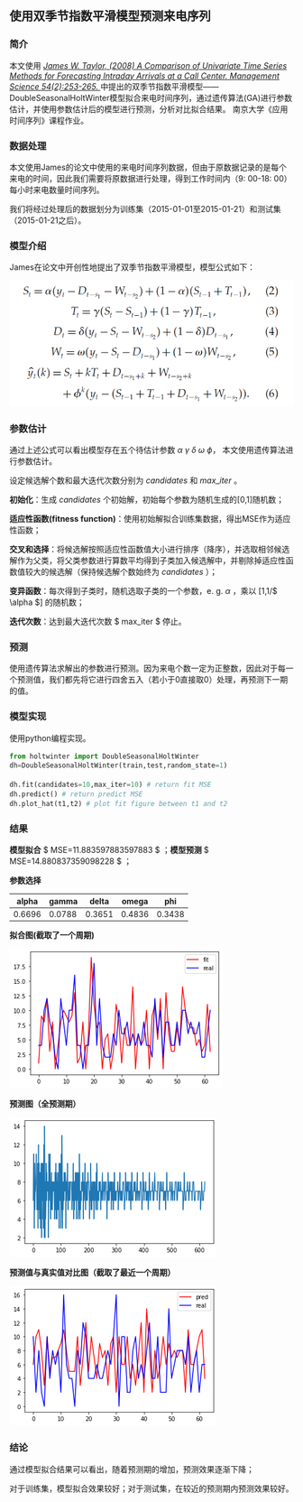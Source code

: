 ## 使用双季节指数平滑模型预测来电序列

### 简介

本文使用  *[James W. Taylor, (2008) A Comparison of Univariate Time Series Methods for Forecasting Intraday Arrivals at a Call Center. Management Science 54(2):253-265. ](https://doi.org/10.1287/mnsc.1070.0786)* 中提出的双季节指数平滑模型——DoubleSeasonalHoltWinter模型拟合来电时间序列，通过遗传算法(GA)进行参数估计，并使用参数估计后的模型进行预测，分析对比拟合结果。
南京大学《应用时间序列》课程作业。



### 数据处理

本文使用James的论文中使用的来电时间序列数据，但由于原数据记录的是每个来电的时间，因此我们需要将原数据进行处理，得到工作时间内（9: 00-18: 00）每小时来电数量时间序列。

我们将经过处理后的数据划分为训练集（2015-01-01至2015-01-21）和测试集（2015-01-21之后）。



### 模型介绍

James在论文中开创性地提出了双季节指数平滑模型，模型公式如下：

![模型公式](figure/模型公式.png)



### 参数估计

通过上述公式可以看出模型存在五个待估计参数 $\alpha\ \gamma\ \delta\ \omega\ \phi$， 本文使用遗传算法进行参数估计。

设定候选解个数和最大迭代次数分别为 $candidates$ 和 $max\_iter$ 。

**初始化**：生成 $candidates$ 个初始解，初始每个参数为随机生成的[0,1]随机数；

**适应性函数(fitness function)**：使用初始解拟合训练集数据，得出MSE作为适应性函数；

**交叉和选择**：将候选解按照适应性函数值大小进行排序（降序），并选取相邻候选解作为父类，将父类参数进行算数平均得到子类加入候选解中，并剔除掉适应性函数值较大的候选解（保持候选解个数始终为 $candidates$ ）；

**变异函数**：每次得到子类时，随机选取子类的一个参数，e. g. $\alpha$ ，乘以 [1,1/$ \alpha $] 的随机数；

**迭代次数**：达到最大迭代次数 $ max\_iter $ 停止。



### 预测

使用遗传算法求解出的参数进行预测。因为来电个数一定为正整数，因此对于每一个预测值，我们都先将它进行四舍五入（若小于0直接取0）处理，再预测下一期的值。



### 模型实现

使用python编程实现。

```python
from holtwinter import DoubleSeasonalHoltWinter
dh=DoubleSeasonalHoltWinter(train,test,random_state=1)

dh.fit(candidates=10,max_iter=10) # return fit MSE
dh.predict() # return predict MSE
dh.plot_hat(t1,t2) # plot fit figure between t1 and t2
```



### 结果

**模型拟合** $ MSE=11.883597883597883 $ ；**模型预测** $ MSE=14.880837359098228 $ ；

**参数选择** 

| alpha  | gamma  | delta  | omega  | phi    |
| ------ | ------ | ------ | ------ | ------ |
| 0.6696 | 0.0788 | 0.3651 | 0.4836 | 0.3438 |

**拟合图(截取了一个周期)**

![拟合图](figure/fit_plot.png)

**预测图（全预测期）**

![预测图](figure/pred_plot.png)

**预测值与真实值对比图（截取了最近一个周期）**

![预测对比图](figure/pred_fit.png)



### 结论

通过模型拟合结果可以看出，随着预测期的增加，预测效果逐渐下降；

对于训练集，模型拟合效果较好；对于测试集，在较近的预测期内预测效果较好。

